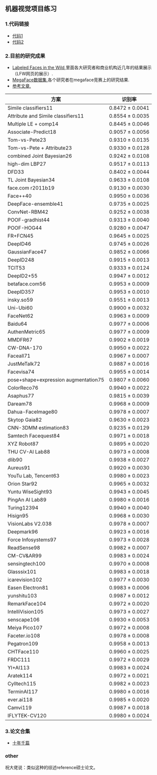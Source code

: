 ## 机器视觉项目练习

### 1.代码链接

- [代码1](https://github.com/Quitino/learnopencv)
- [代码2](https://github.com/Quitino/face_recognition)

### 2.目前的研究成果

 - [Labeled Faces in the Wild,](http://vis-www.cs.umass.edu/lfw/results.html)里面各大研究者和商业机构近几年的结果展示（LFW网页的展示）.
 - [MegaFace数据集,](http://megaface.cs.washington.edu/)各个研究者在megaface竞赛上的研究结果.
 - [参考文章.](https://www.codercto.com/a/33679.html)


| 方案 | 识别率 | 
| ------ | ------ |
|Simile classifiers11	|0.8472 ± 0.0041|
|Attribute and Simile classifiers11	|0.8554 ± 0.0035|
|Multiple LE + comp14	|0.8445 ± 0.0046|
|Associate-Predict18	|0.9057 ± 0.0056|
|Tom-vs-Pete23	|0.9310 ± 0.0135|
|Tom-vs-Pete + Attribute23	|0.9330 ± 0.0128|
|combined Joint Bayesian26	|0.9242 ± 0.0108|
|high-dim LBP27	|0.9517 ± 0.0113|
|DFD33	|0.8402 ± 0.0044|
|TL Joint Bayesian34	|0.9633 ± 0.0108|
|face.com r2011b19	|0.9130 ± 0.0030|
|Face++40	|0.9950 ± 0.0036|
|DeepFace-ensemble41	|0.9735 ± 0.0025|
|ConvNet-RBM42	|0.9252 ± 0.0038|
|POOF-gradhist44	|0.9313 ± 0.0040|
|POOF-HOG44	|0.9280 ± 0.0047|
|FR+FCN45	|0.9645 ± 0.0025|
|DeepID46	|0.9745 ± 0.0026|
|GaussianFace47|	0.9852 ± 0.0066|
|DeepID248	|0.9915 ± 0.0013|
|TCIT53	|0.9333 ± 0.0124|
|DeepID2+55|	0.9947 ± 0.0012|
|betaface.com56|	0.9953 ± 0.0009|
|DeepID357|	0.9953 ± 0.0010|
|insky.so59	|0.9551 ± 0.0013|
|Uni-Ubi60	|0.9900 ± 0.0032|
|FaceNet62|	0.9963 ± 0.0009|
|Baidu64	|0.9977 ± 0.0006|
|AuthenMetric65	|0.9977 ± 0.0009|
|MMDFR67|	0.9902 ± 0.0019|
|CW-DNA-170	|0.9950 ± 0.0022|
|Faceall71|	0.9967 ± 0.0007|
|JustMeTalk72	|0.9887 ± 0.0016|
|Facevisa74|	0.9955 ± 0.0014|
|pose+shape+expression augmentation75|	0.9807 ± 0.0060|
|ColorReco76	|0.9940 ± 0.0022|
|Asaphus77	|0.9815 ± 0.0039|
|Daream78	|0.9968 ± 0.0009|
|Dahua-FaceImage80	|0.9978 ± 0.0007|
|Skytop Gaia82	|0.9630 ± 0.0023|
|CNN-3DMM estimation83	|0.9235 ± 0.0129|
|Samtech Facequest84|	0.9971 ± 0.0018|
|XYZ Robot87	|0.9895 ± 0.0020|
|THU CV-AI Lab88|	0.9973 ± 0.0008|
|dlib90	|0.9938 ± 0.0027|
|Aureus91	|0.9920 ± 0.0030|
|YouTu Lab, Tencent63|	0.9980 ± 0.0023|
|Orion Star92|	0.9965 ± 0.0032|
|Yuntu WiseSight93|	0.9943 ± 0.0045|
|PingAn AI Lab89|	0.9980 ± 0.0016|
|Turing12394|	0.9940 ± 0.0040|
|Hisign95	|0.9968 ± 0.0030|
|VisionLabs V2.038|	0.9978 ± 0.0007|
|Deepmark96|	0.9923 ± 0.0016|
|Force Infosystems97|	0.9973 ± 0.0028|
|ReadSense98|	0.9982 ± 0.0007|
|CM-CV&AR99|	0.9983 ± 0.0024|
|sensingtech100|	0.9970 ± 0.0008|
|Glasssix101	|0.9983 ± 0.0018|
|icarevision102	|0.9977 ± 0.0030|
|Easen Electron81	|0.9983 ± 0.0006|
|yunshitu103	|0.9987 ± 0.0012|
|RemarkFace104|	0.9972 ± 0.0020|
|IntelliVision105	|0.9973 ± 0.0027|
|senscape106	|0.9930 ± 0.0053|
|Meiya Pico107	|0.9972 ± 0.0008|
|Faceter.io108|	0.9978 ± 0.0008|
|Pegatron109|	0.9958 ± 0.0013|
|CHTFace110	|0.9960 ± 0.0025|
|FRDC111	|0.9972 ± 0.0029|
|YI+AI113|	0.9983 ± 0.0024|
|Aratek114	|0.9972 ± 0.0021|
|Cylltech115	|0.9982 ± 0.0023|
|TerminAI117	|0.9980 ± 0.0016|
|ever.ai118	|0.9985 ± 0.0020|
|Camvi119	|0.9987 ± 0.0018|
|IFLYTEK-CV120|	0.9980 ± 0.0024|

### 3.论文合集

- [十年千篇](https://github.com/ChanChiChoi/awesome-Face_Recognition)

### other
 祝大佬说：类似这种的综述reference硕士论文。









